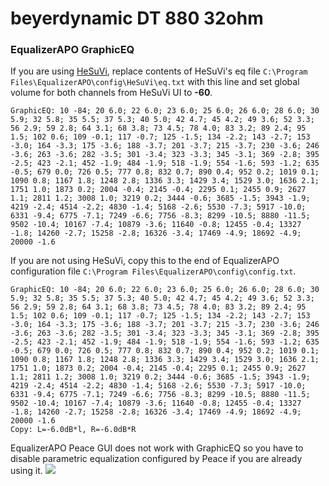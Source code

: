 # beyerdynamic DT 880 32ohm
### EqualizerAPO GraphicEQ
If you are using [HeSuVi](https://sourceforge.net/projects/hesuvi/), replace contents of HeSuVi's eq file `C:\Program Files\EqualizerAPO\config\HeSuVi\eq.txt` with this line and set global volume for both channels from HeSuVi UI to **-60**.
```
GraphicEQ: 10 -84; 20 6.0; 22 6.0; 23 6.0; 25 6.0; 26 6.0; 28 6.0; 30 5.9; 32 5.8; 35 5.5; 37 5.3; 40 5.0; 42 4.7; 45 4.2; 49 3.6; 52 3.3; 56 2.9; 59 2.8; 64 3.1; 68 3.8; 73 4.5; 78 4.0; 83 3.2; 89 2.4; 95 1.5; 102 0.6; 109 -0.1; 117 -0.7; 125 -1.5; 134 -2.2; 143 -2.7; 153 -3.0; 164 -3.3; 175 -3.6; 188 -3.7; 201 -3.7; 215 -3.7; 230 -3.6; 246 -3.6; 263 -3.6; 282 -3.5; 301 -3.4; 323 -3.3; 345 -3.1; 369 -2.8; 395 -2.5; 423 -2.1; 452 -1.9; 484 -1.9; 518 -1.9; 554 -1.6; 593 -1.2; 635 -0.5; 679 0.0; 726 0.5; 777 0.8; 832 0.7; 890 0.4; 952 0.2; 1019 0.1; 1090 0.8; 1167 1.8; 1248 2.8; 1336 3.3; 1429 3.4; 1529 3.0; 1636 2.1; 1751 1.0; 1873 0.2; 2004 -0.4; 2145 -0.4; 2295 0.1; 2455 0.9; 2627 1.1; 2811 1.2; 3008 1.0; 3219 0.2; 3444 -0.6; 3685 -1.5; 3943 -1.9; 4219 -2.4; 4514 -2.2; 4830 -1.4; 5168 -2.6; 5530 -7.3; 5917 -10.0; 6331 -9.4; 6775 -7.1; 7249 -6.6; 7756 -8.3; 8299 -10.5; 8880 -11.5; 9502 -10.4; 10167 -7.4; 10879 -3.6; 11640 -0.8; 12455 -0.4; 13327 -1.8; 14260 -2.7; 15258 -2.8; 16326 -3.4; 17469 -4.9; 18692 -4.9; 20000 -1.6
```
If you are not using HeSuVi, copy this to the end of EqualizerAPO configuration file `C:\Program Files\EqualizerAPO\config\config.txt`.
```
GraphicEQ: 10 -84; 20 6.0; 22 6.0; 23 6.0; 25 6.0; 26 6.0; 28 6.0; 30 5.9; 32 5.8; 35 5.5; 37 5.3; 40 5.0; 42 4.7; 45 4.2; 49 3.6; 52 3.3; 56 2.9; 59 2.8; 64 3.1; 68 3.8; 73 4.5; 78 4.0; 83 3.2; 89 2.4; 95 1.5; 102 0.6; 109 -0.1; 117 -0.7; 125 -1.5; 134 -2.2; 143 -2.7; 153 -3.0; 164 -3.3; 175 -3.6; 188 -3.7; 201 -3.7; 215 -3.7; 230 -3.6; 246 -3.6; 263 -3.6; 282 -3.5; 301 -3.4; 323 -3.3; 345 -3.1; 369 -2.8; 395 -2.5; 423 -2.1; 452 -1.9; 484 -1.9; 518 -1.9; 554 -1.6; 593 -1.2; 635 -0.5; 679 0.0; 726 0.5; 777 0.8; 832 0.7; 890 0.4; 952 0.2; 1019 0.1; 1090 0.8; 1167 1.8; 1248 2.8; 1336 3.3; 1429 3.4; 1529 3.0; 1636 2.1; 1751 1.0; 1873 0.2; 2004 -0.4; 2145 -0.4; 2295 0.1; 2455 0.9; 2627 1.1; 2811 1.2; 3008 1.0; 3219 0.2; 3444 -0.6; 3685 -1.5; 3943 -1.9; 4219 -2.4; 4514 -2.2; 4830 -1.4; 5168 -2.6; 5530 -7.3; 5917 -10.0; 6331 -9.4; 6775 -7.1; 7249 -6.6; 7756 -8.3; 8299 -10.5; 8880 -11.5; 9502 -10.4; 10167 -7.4; 10879 -3.6; 11640 -0.8; 12455 -0.4; 13327 -1.8; 14260 -2.7; 15258 -2.8; 16326 -3.4; 17469 -4.9; 18692 -4.9; 20000 -1.6
Copy: L=-6.0dB*l, R=-6.0dB*R
```
EqualizerAPO Peace GUI does not work with GraphicEQ so you have to disable parametric equalization configured by Peace if you are already using it.
![](https://raw.githubusercontent.com/jaakkopasanen/AutoEq/master/results/Sonoma%20Model%20One/headphoncecom/onear/beyerdynamic%20DT%20880%2032ohm/beyerdynamic%20DT%20880%2032ohm.png)
